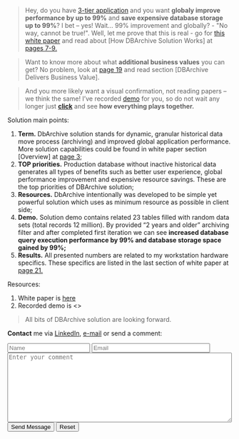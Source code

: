 >Hey, do you have <a href="https://en.wikipedia.org/wiki/Multitier_architecture#Three-tier_architecture" target="_blank">3-tier application</a> and you want **globaly improve performance by up to 99%** and **save expensive database storage up to 99%**? I bet – yes! Wait... 99% improvement and globally? - "No way, cannot be true!". Well, let me prove that this is real - go for <a href="DbArchive.pdf" target="_blank">this white paper</a> and read about [How DBArchive Solution Works] at <a href="DbArchive.pdf" target="_blank">pages 7-9.</a>

>Want to know more about what **additional business values** you can get? No problem, look at <a href="DbArchive.pdf" target="_blank">page 19</a> and read section [DBArchive Delivers Business Value].

>And you more likely want a visual confirmation, not reading papers – we think the same! I’ve recorded <a href="DbArchive.pdf" target="_blank">demo</a> for you, so do not wait any longer just <a href="DbArchive.pdf" target="_blank">**click**</a> and see **how everything plays together.**

Solution main points:
1. **Term.** DbArchive solution stands for dynamic, granular historical data move process (archiving) and improved global application performance. More solution capabilities could be found in white paper section [Overview] at <a href="DbArchive.pdf" target="_blank">page 3</a>;
2. **TOP priorities.** Production database without inactive historical data generates all types of benefits such as better user experience, global performance improvement and expensive resource savings. These are the top priorities of DBArchive solution;
3. **Resources.** DbArchive intentionally was developed to be simple yet powerful solution which uses as minimum resource as possible in client side;
4. **Demo.** Solution demo contains related 23 tables filled with random data sets (total records 12 million). By provided “2 years and older” archiving filter and after completed first iteration we can see **increased database query execution performance by 99% and database storage space gained by 99%;**
5. **Results.** All presented numbers are related to my workstation hardware specifics. These specifics are listed in the last section of white paper at <a href="DbArchive.pdf" target="_blank">page 21.</a>

Resources:
1. White paper is <a href="DbArchive.pdf" target="_blank">here</a>
2. Recorded demo is <<here>>

> All bits of DBArchive solution are looking forward.

**Contact** me via <a href="https://www.linkedin.com/in/tomasmalukas" target="_blank">LinkedIn</a>, <a href="mailto:tomas.malukas.develop@gmail.com?Subject=DBArchive" target="_top">e-mail</a> or send a comment:  
<form name="gform" id="gform" enctype="text/plain" action="https://docs.google.com/forms/d/e/1FAIpQLScAnUAANpQKGYleDWjO8ggGZFJDAjJwp_8UbV9dqMZyzrxkqQ/formResponse" target="hidden_iframe" onsubmit="submitted=true;">
  <input type="text" placeholder="Name" name="entry.960960063" id="entry.960960063" size="20" required>
  <input type="email" placeholder="Email" name="entry.2015724244" id="entry.2015724244" size="30" required>
  <textarea placeholder="Enter your comment" name="entry.310681452" id="entry.310681452" cols="60" rows="10" required></textarea>
  <input type="submit" value="Send Message" id="SubmitButton">
  <input type="reset" value="Reset">  
</form>
<iframe name="hidden_iframe" id="hidden_iframe" style="display:none;"></iframe>
<script src="https://code.jquery.com/jquery-3.1.1.min.js"></script>
<script type="text/javascript">
$('#gform').on('submit', function(e) {  
  $(':input[type="submit"]').prop('disabled', true);
  
  alert('Thank You! Your Comment Has Been Submitted Successfully.');
});
$('#gform').on('reset', function(e) {
  $(':input[type="submit"]').prop('disabled', false);
});
</script>
